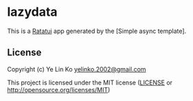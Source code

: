 # lazydata

This is a [Ratatui] app generated by the [Simple async template].

[Ratatui]: https://ratatui.rs
[Simple Template]: https://github.com/ratatui/templates/tree/main/simple-async

## License

Copyright (c) Ye Lin Ko <yelinko.2002@gmail.com>

This project is licensed under the MIT license ([LICENSE] or <http://opensource.org/licenses/MIT>)

[LICENSE]: ./LICENSE
